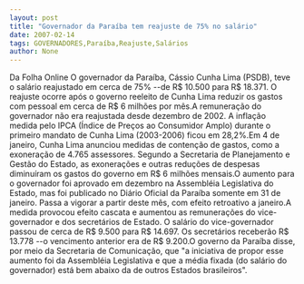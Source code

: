 ```yaml
---
layout: post
title: "Governador da Paraíba tem reajuste de 75% no salário"
date: 2007-02-14
tags: GOVERNADORES,Paraíba,Reajuste,Salários
author: None
---
```

Da Folha Online
O governador da Paraíba, Cássio Cunha Lima (PSDB), teve o salário reajustado em cerca de 75% --de R$ 10.500 para R$ 18.371. O reajuste ocorre após o governo reeleito de Cunha Lima reduzir os gastos com pessoal em cerca de R$ 6 milhões por mês.A remuneração do governador não era reajustada desde dezembro de 2002. A inflação medida pelo IPCA (Índice de Preços ao Consumidor Amplo) durante o primeiro mandato de Cunha Lima (2003-2006) ficou em 28,2%.Em 4 de janeiro, Cunha Lima anunciou medidas de contenção de gastos, como a exoneração de 4.765 assessores. Segundo a Secretaria de Planejamento e Gestão do Estado, as exonerações e outras reduções de despesas diminuíram os gastos do governo em R$ 6 milhões mensais.O aumento para o governador foi aprovado em dezembro na Assembléia Legislativa do Estado, mas foi publicado no Diário Oficial da Paraíba somente em 31 de janeiro. Passa a vigorar a partir deste mês, com efeito retroativo a janeiro.A medida provocou efeito cascata e aumentou as remunerações do vice-governador e dos secretários de Estado. O salário do vice-governador passou de cerca de R$ 9.500 para R$ 14.697. Os secretários receberão R$ 13.778 --o vencimento anterior era de R$ 9.200.O governo da Paraíba disse, por meio da Secretaria de Comunicação, que \"a iniciativa de propor esse aumento foi da Assembléia Legislativa e que a média fixada (do salário do governador) está bem abaixo da de outros Estados brasileiros\". 